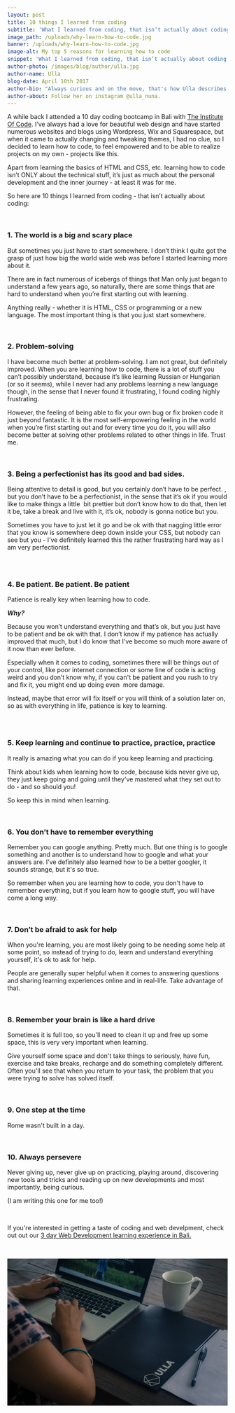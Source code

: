 ```yaml
---
layout: post
title: 10 things I learned from coding
subtitle: 'What I learned from coding, that isn’t actually about coding.'
image_path: /uploads/why-learn-how-to-code.jpg
banner: /uploads/why-learn-how-to-code.jpg
image-alt: My top 5 reasons for learning how to code
snippet: 'What I learned from coding, that isn’t actually about coding.'
author-photo: /images/blog/author/ulla.jpg
author-name: Ulla
blog-date: April 10th 2017
author-bio: "Always curious and on the move, that's how Ulla describes herself. She is a passionate traveler turned digital nomad and also the founder of Learn With Locals."
author-about: Follow her on instagram @ulla_nuna.
---
```



A while back I attended a 10 day coding bootcamp in Bali with [The Institute Of Code](http://www.instituteofcode.com/). I’ve always had a love for beautiful web design and have started numerous websites and blogs using Wordpress, Wix and Squarespace, but when it came to actually changing and tweaking themes, I had no clue, so I decided to learn how to code, to feel empowered and to be able to realize projects on my own - projects like this.

Apart from learning the basics of HTML and CSS, etc. learning how to code isn’t ONLY about the technical stuff, it’s just as much about the personal development and the inner journey - at least it was for me.

So here are 10 things I learned from coding - that isn’t actually about coding:

&nbsp;

### 1. The world is a big and scary place

But sometimes you just have to start somewhere. I don’t think I quite got the grasp of just how big the world wide web was before I started learning more about it.

There are in fact numerous of icebergs of things that Man only just began to understand a few years ago, so naturally, there are some things that are hard to understand when you’re first starting out with learning.

Anything really - whether it is HTML, CSS or programming or a new language. The most important thing is that you just start somewhere.

&nbsp;

### 2. Problem-solving

I have become much better at problem-solving. I am not great, but definitely improved. When you are learning how to code, there is a lot of stuff you can’t possibly understand, because it’s like learning Russian or Hungarian (or so it seems), while I never had any problems learning a new language though, in the sense that I never found it frustrating, I found coding highly frustrating.&nbsp;

However, the feeling of being able to fix your own bug or fix broken code it just beyond fantastic. It is the most self-empowering feeling in the world when you’re first starting out and for every time you do it, you will also become better at solving other problems related to other things in life. Trust me.

&nbsp;

### 3. Being a perfectionist has its good and bad sides.

Being attentive to detail is good, but you certainly don’t have to be perfect. , but you don’t have to be a perfectionist, in the sense that it’s ok if you would like to make things a little&nbsp; bit prettier but don’t know how to do that, then let it be, take a break and live with it, it’s ok, nobody is gonna notice but you.

Sometimes you have to just let it go and be ok with that nagging little error that you know is somewhere deep down inside your CSS, but nobody can see but you - I’ve definitely learned this the rather frustrating hard way as I am very perfectionist.

### &nbsp;

### 4. Be patient. Be patient. Be patient&nbsp;

Patience is really key when learning how to code.

***Why?***

Because you won’t understand everything and that’s ok, but you just have to be patient and be ok with that. I don’t know if my patience has actually improved that much, but I do know that I've become so much more aware of it now than ever before.

Especially when it comes to coding, sometimes there will be things out of your control, like poor internet connection or some line of code is acting weird and you don’t know why, if you can't be patient and you rush to try and fix it, you might end up doing even &nbsp;more damage.

Instead, maybe that error will fix itself or you will think of a solution later on, so as with everything in life, patience is key to learning.

### &nbsp;

### 5. Keep learning and continue to practice, practice, practice&nbsp;

It really is amazing what you can do if you keep learning and practicing.

Think about kids when learning how to code, because kids never give up, they just keep going and going until they've mastered what they set out to do - and so should you!

So keep this in mind when learning.

&nbsp;

### 6. You don’t have to remember everything

Remember you can google anything. Pretty much. But one thing is to google something and another is to understand how to google and what your answers are. I’ve definitely also learned how to be a better googler, it sounds strange, but it's so true.&nbsp;

So remember when you are learning how to code, you don't have to remember everything, but if you learn how to google stuff, you will have come a long way.

&nbsp;

### 7. Don’t be afraid to ask for help

When you're learning, you are most likely going to be needing some help at some point, so instead of trying to do, learn and understand everything yourself, it's ok to ask for help.

People are generally super helpful when it comes to answering questions and sharing learning experiences online and in real-life. Take advantage of that.

&nbsp;

### 8. Remember your brain is like a hard drive

Sometimes it is full too, so you'll need to clean it up and free up some space, this is very very important when learning.

Give yourself some space and don't take things to seriously, have fun, exercise and take breaks, recharge and do something completely different. Often you'll see that when you return to your task, the problem that you were trying to solve has solved itself.

&nbsp;

### 9. One step at the time

Rome wasn't built in a day.

&nbsp;

### 10. Always persevere&nbsp;

Never giving up, never give up on practicing, playing around, discovering new tools and tricks and reading up on new developments and most importantly, being curious.

(I am writing this one for me too!)

&nbsp;

If you're interested in getting a taste of coding and web develpment, check out out our&nbsp;[3 day Web Development learning experience in Bali.](/upskills/learn-web-development.html)

&nbsp;

![Learning how to code](/images/blog/learn-how-to-code_5.jpg)